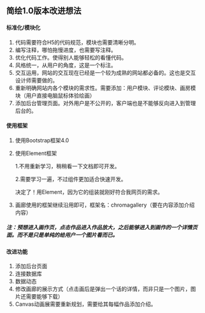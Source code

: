 ## 简绘1.0版本改进想法

#### 标准化/模块化

1. 代码需要符合H5的代码规范，模块也需要清晰分明。
2. 编写注释，哪怕拖慢进度，也需要写注释。
3. 优化代码工作。使得别人能够轻松的看懂代码。
4. 风格统一，从用户的角度，这是一个标注。
5. 交互运用，网站的交互现在已经是一个较为成熟的网站都必备的。这也是交互设计师需要做的。
6.  重新明确网站内各个模块的需求性。需要添加：用户模块、评论模块、画房模块（用户直接电脑鼠标体验绘画）
7. 添加后台管理页面。对外用户是不公开的，客户端也是不能够反向进入到管理后台的。

#### 使用框架

1. 使用Bootstrap框架4.0

2. 使用Element框架

   1.不用重新学习，稍稍看一下文档即可开发。

   2.需要学习一遍，不过组件更加适合快速开发。

   决定了！用Element，因为它的组装就刚好符合我网页的需求。

3. 画廊使用的框架继续沿用即可，框架名：chromagallery（要在内容添加介绍内容）

   

##### 注：预想进入画作页，点击作品进入作品放大，之后能够进入到画作的一个详情页面。而不是只是单纯的给用户一个图片看而已。

#### 改进功能

1. 添加后台页面
2. 连接数据库
3. 数据动态
4. 修改画廊的展示方式（点击画后是弹出一个话的详情，而非只是一个图片，图片还需要能够下载）
5. Canvas动画展需要重新规划，需要给其每幅作品添加介绍。